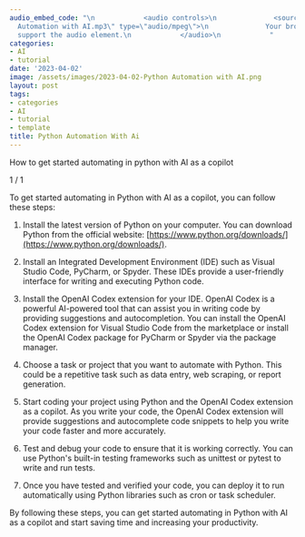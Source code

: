 ```yaml
---
audio_embed_code: "\n            <audio controls>\n              <source src=\"/assets/audio/2023-04-02-Python
  Automation with AI.mp3\" type=\"audio/mpeg\">\n              Your browser does not
  support the audio element.\n            </audio>\n            "
categories:
- AI
- tutorial
date: '2023-04-02'
image: /assets/images/2023-04-02-Python Automation with AI.png
layout: post
tags:
- categories
- AI
- tutorial
- template
title: Python Automation With Ai
---
```


How to get started automating in python with AI as a copilot

1 / 1

To get started automating in Python with AI as a copilot, you can follow these steps:

1.  Install the latest version of Python on your computer. You can download Python from the official website: [https://www.python.org/downloads/](https://www.python.org/downloads/).
    
2.  Install an Integrated Development Environment (IDE) such as Visual Studio Code, PyCharm, or Spyder. These IDEs provide a user-friendly interface for writing and executing Python code.
    
3.  Install the OpenAI Codex extension for your IDE. OpenAI Codex is a powerful AI-powered tool that can assist you in writing code by providing suggestions and autocompletion. You can install the OpenAI Codex extension for Visual Studio Code from the marketplace or install the OpenAI Codex package for PyCharm or Spyder via the package manager.
    
4.  Choose a task or project that you want to automate with Python. This could be a repetitive task such as data entry, web scraping, or report generation.
    
5.  Start coding your project using Python and the OpenAI Codex extension as a copilot. As you write your code, the OpenAI Codex extension will provide suggestions and autocomplete code snippets to help you write your code faster and more accurately.
    
6.  Test and debug your code to ensure that it is working correctly. You can use Python's built-in testing frameworks such as unittest or pytest to write and run tests.
    
7.  Once you have tested and verified your code, you can deploy it to run automatically using Python libraries such as cron or task scheduler.
    

By following these steps, you can get started automating in Python with AI as a copilot and start saving time and increasing your productivity.